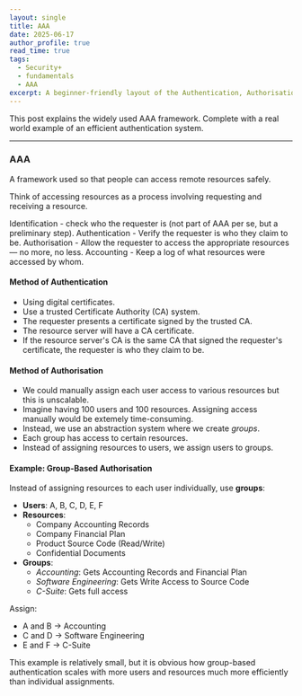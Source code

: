```yaml
---
layout: single
title: AAA
date: 2025-06-17
author_profile: true
read_time: true
tags:
  - Security+
  - fundamentals
  - AAA
excerpt: A beginner-friendly layout of the Authentication, Authorisation, Accounting (AAA) framework.
---
```

This post explains the widely used AAA framework. Complete with a real world example of an efficient authentication system.

---

### AAA

A framework used so that people can access remote resources safely.

Think of accessing resources as a process involving requesting and receiving a resource.

Identification - check who the requester is (not part of AAA per se, but a preliminary step).
Authentication - Verify the requester is who they claim to be.
Authorisation  - Allow the requester to access the appropriate resources — no more, no less.
Accounting - Keep a log of what resources were accessed by whom.

#### Method of Authentication

- Using digital certificates.
- Use a trusted Certificate Authority (CA) system.
- The requester presents a certificate signed by the trusted CA.
- The resource server will have a CA certificate.
- If the resource server's CA is the same CA that signed the requester's certificate, the requester is who they claim to be.

#### Method of Authorisation

- We could manually assign each user access to various resources but this is unscalable.
- Imagine having 100 users and 100 resources. Assigning access manually would be extemely time-consuming.
- Instead, we use an abstraction system where we create *groups*.
- Each group has access to certain resources.
- Instead of assigning resources to users, we assign users to groups.

#### Example: Group-Based Authorisation

Instead of assigning resources to each user individually, use **groups**:

- **Users**: A, B, C, D, E, F  
- **Resources**:  
  - Company Accounting Records  
  - Company Financial Plan  
  - Product Source Code (Read/Write)  
  - Confidential Documents  
- **Groups**:
  - *Accounting*: Gets Accounting Records and Financial Plan  
  - *Software Engineering*: Gets Write Access to Source Code  
  - *C-Suite*: Gets full access

Assign:
- A and B → Accounting  
- C and D → Software Engineering  
- E and F → C-Suite

This example is relatively small, but it is obvious how group-based authentication scales with more users and resources much more efficiently than individual assignments. 